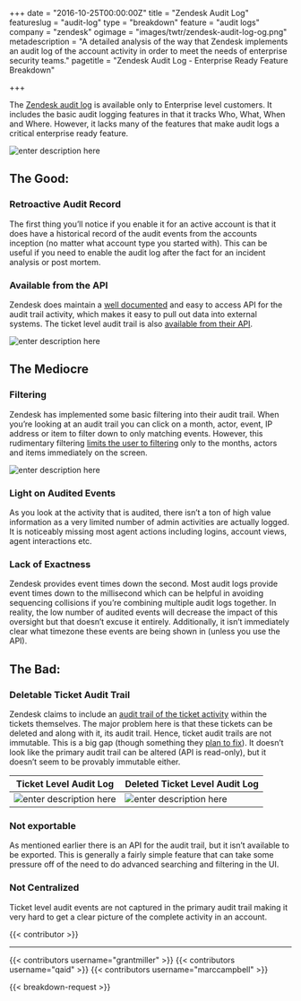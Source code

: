 +++
date = "2016-10-25T00:00:00Z"
title = "Zendesk Audit Log"
featureslug = "audit-log"
type = "breakdown"
feature = "audit logs"
company = "zendesk"
ogimage = "images/twtr/zendesk-audit-log-og.png"
metadescription = "A detailed analysis of the way that Zendesk implements an audit log of the account activity in order to meet the needs of enterprise security teams."
pagetitle = "Zendesk Audit Log - Enterprise Ready Feature Breakdown"

+++

The [Zendesk audit log](https://support.zendesk.com/hc/en-us/articles/203663196-Viewing-the-Audit-log-for-changes-Enterprise-) is available only to Enterprise level customers. It includes the basic audit logging features in that it tracks Who, What, When and Where. However, it lacks many of the features that make audit logs a critical enterprise ready feature.

![enter description here](https://i.imgur.com/yw9iVHO.png)

## The Good:
### Retroactive Audit Record
The first thing you’ll notice if you enable it for an active account is that it does have a historical record of the audit events from the accounts inception (no matter what account type you started with). This can be useful if you need to enable the audit log after the fact for an incident analysis or post mortem.

### Available from the API
Zendesk does maintain a [well documented](https://developer.zendesk.com/rest_api/docs/core/audit_logs) and easy to access API for the audit trail activity, which makes it easy to pull out data into external systems. The ticket level audit trail is also [available from their API](https://developer.zendesk.com/rest_api/docs/core/ticket_audits).

![enter description here](https://i.imgur.com/lNrKEIU.png)

## The Mediocre
### Filtering
Zendesk has implemented some basic filtering into their audit trail. When you’re looking at an audit trail you can click on a month, actor, event, IP address or item to filter down to only matching events. However, this rudimentary filtering [limits the user to filtering](https://support.zendesk.com/hc/en-us/community/posts/204142156-Search-Audit-Log) only to the months, actors and items immediately on the screen.

![enter description here](https://i.imgur.com/W71bCzC.png)

### Light on Audited Events
As you look at the activity that is audited, there isn’t a ton of high value information as a very limited number of admin activities are actually logged. It is noticeably missing most agent actions including logins, account views, agent interactions etc.

### Lack of Exactness
Zendesk provides event times down the second. Most audit logs provide event times down to the millisecond which can be helpful in avoiding sequencing collisions if you’re combining multiple audit logs together. In reality, the low number of audited events will decrease the impact of this oversight but that doesn’t excuse it entirely. Additionally, it isn’t immediately clear what timezone these events are being shown in (unless you use the API).

## The Bad:
### Deletable Ticket Audit Trail
Zendesk claims to include an [audit trail of the ticket activity](https://support.zendesk.com/hc/en-us/articles/203691176) within the tickets themselves. The major problem here is that these tickets can be deleted and along with it, its audit trail. Hence, ticket audit trails are not immutable. This is a big gap (though something they [plan to fix](https://support.zendesk.com/hc/en-us/community/posts/203432386)). It doesn’t look like the primary audit trail can be altered (API is read-only), but it doesn’t seem to be provably immutable either.

| Ticket Level Audit Log | Deleted Ticket Level Audit Log |
| ---------------------- | ------------------------------ |
| ![enter description here](https://i.imgur.com/wMOrTFS.png) | ![enter description here](https://i.imgur.com/xmemmYK.png) |

### Not exportable
As mentioned earlier there is an API for the audit trail, but it isn’t available to be exported. This is generally a fairly simple feature that can take some pressure off of the need to do advanced searching and filtering in the UI.

### Not Centralized
Ticket level audit events are not captured in the primary audit trail making it very hard to get a clear picture of the complete activity in an account.

{{< contributor >}}

----
{{< contributors username="grantmiller" >}}
{{< contributors username="qaid" >}}
{{< contributors username="marccampbell" >}}

{{< breakdown-request >}}
